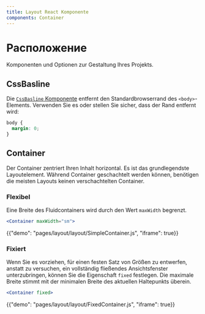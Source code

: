 ```yaml
---
title: Layout React Komponente
components: Container
---
```

# Расположение

<p class="description">Komponenten und Optionen zur Gestaltung Ihres Projekts.</p>

## CssBasline

Die [`CssBasline` Komponente](/getting-started/usage/#cssbaseline) entfernt den Standardbrowserrand des `<body>`-Elements. Verwenden Sie es oder stellen Sie sicher, dass der Rand entfernt wird:

```css
body {
  margin: 0;
}
```

## Container

Der Container zentriert Ihren Inhalt horizontal. Es ist das grundlegendste Layoutelement. Während Container geschachtelt werden können, benötigen die meisten Layouts keinen verschachtelten Container.

### Flexibel

Eine Breite des Fluidcontainers wird durch den Wert `maxWidth` begrenzt.

```jsx
<Container maxWidth="sm">
```

{{"demo": "pages/layout/layout/SimpleContainer.js", "iframe": true}}

### Fixiert

Wenn Sie es vorziehen, für einen festen Satz von Größen zu entwerfen, anstatt zu versuchen, ein vollständig fließendes Ansichtsfenster unterzubringen, können Sie die Eigenschaft `fixed` festlegen. Die maximale Breite stimmt mit der minimalen Breite des aktuellen Haltepunkts überein.

```jsx
<Container fixed>
```

{{"demo": "pages/layout/layout/FixedContainer.js", "iframe": true}}